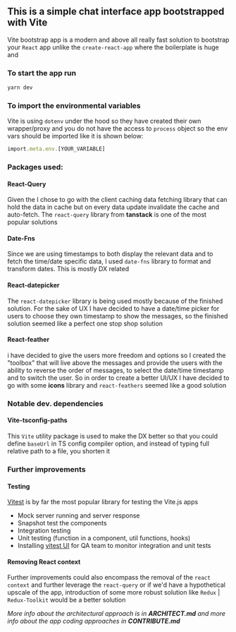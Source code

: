 ## This is a simple chat interface app bootstrapped with Vite

Vite bootstrap app is a modern and above all really fast solution to bootstrap your `React` app unlike the `create-react-app` where the boilerplate is huge and

### To start the app run

```sh
yarn dev
```

### To import the environmental variables

Vite is using `dotenv` under the hood so they have created their own wrapper/proxy and you do not have the access to `process` object so the env vars should be imported like it is shown below:

```ts
import.meta.env.[YOUR_VARIABLE]
```

### Packages used:

#### **React-Query**

Given the I chose to go with the client caching data fetching library that can hold the data in cache but on every data update invalidate the cache and auto-fetch. The `react-query` library from **tanstack** is one of the most popular solutions

#### **Date-Fns**

Since we are using timestamps to both display the relevant data and to fetch the time/date specific data, I used `date-fns` library to format and transform dates. This is mostly DX related

#### **React-datepicker**

The `react-datepicker` library is being used mostly because of the finished solution. For the sake of UX I have decided to have a date/time picker for users to choose they own timestamp to show the messages, so the finished solution seemed like a perfect one stop shop solution

#### **React-feather**

i have decided to give the users more freedom and options so I created the "toolbox" that will live above the messages and provide the users with the ability to reverse the order of messages, to select the date/time timestamp and to switch the user. So in order to create a better UI/UX I have decided to go with some **icons** library and `react-feathers` seemed like a good solution

### Notable dev. dependencies

#### **Vite-tsconfig-paths**

This `Vite` utility package is used to make the DX better so that you could define `baseUrl` in TS config compiler option, and instead of typing full relative path to a file, you shorten it

### Further improvements

#### **Testing**

[Vitest](https://vitest.dev) is by far the most popular library for testing the Vite.js apps

- Mock server running and server response
- Snapshot test the components
- Integration testing
- Unit testing (function in a component, util functions, hooks)
- Installing [vitest UI](https://vitest.dev/guide/ui.html) for QA team to monitor integration and unit tests

#### **Removing React context**

Further improvements could also encompass the removal of the `react context` and further leverage the `react-query` or if we'd have a hypothetical upscale of the app, introduction of some more robust solution like `Redux` | `Redux-Toolkit` would be a better solution

_More info about the architectural approach is in **ARCHITECT.md** and more info about the app coding approaches in **CONTRIBUTE.md**_
